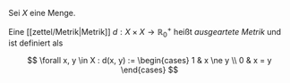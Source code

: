 Sei $X$ eine Menge.

Eine [[zettel/Metrik|Metrik]] $d : X \times X \to \mathbb{R}_0^+$ heißt *ausgeartete Metrik* und ist definiert als

$$
	\forall x, y \in X : d(x, y) := \begin{cases}
		1 & x \ne y \\
		0 & x = y
	\end{cases}
$$
